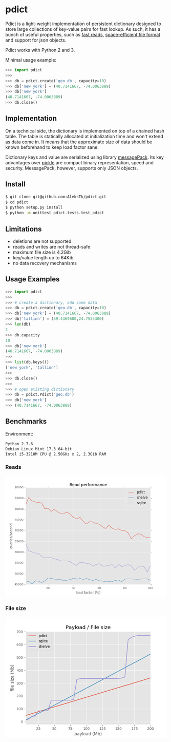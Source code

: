 pdict
=====

Pdict is a light-weight implementation of persistent dictionary designed to store large collections
of key-value pairs for fast lookup.
As such, it has a bunch of useful properties, such as [fast reads](#reads), [space-efficient file format](#file-size) and
support for json objects.

Pdict works with Python 2 and 3.


Minimal usage example:

``` python
>>> import pdict
>>> 
>>> db = pdict.create('geo.db', capacity=10)
>>> db['new york'] = (40.7141667, -74.0063889)
>>> db['new york']
(40.7141667, -74.0063889)
>>> db.close()
```

Implementation
--------------
On a technical side, the dictionary is implemented on top of a chained hash table.
The table is statically allocated at initialization time and won't extend as data come in.
It means that the approximate size of data should be known beforehand to keep load factor sane.

Dictionary keys and value are serialized using library [messagePack](http://msgpack.org/).
Its key advantages over [pickle](https://docs.python.org/3/library/pickle.html)
are compact binary representation, speed and security.
MessagePack, however, supports only JSON objects.

Install
-------

``` bash
$ git clone git@github.com:AleksTk/pdict.git
$ cd pdict
$ python setup.py install
$ python -m unittest pdict.tests.test_pdict
```

Limitations
-----------
* deletions are not supported
* reads and writes are not thread-safe
* maximum file size is 4.2Gib
* key/value length up to 64Kib
* no data recovery mechanisms

Usage Examples
--------------

``` python
>>> import pdict
>>>
>>> # create a dictionary, add some data
>>> db = pdict.create('geo.db', capacity=10)
>>> db['new york'] = (40.7141667, -74.0063889)
>>> db['tallinn'] = (59.4369600,24.7535300)
>>> len(db)
2
>>> db.capacity
10
>>> db['new york']
(40.7141667, -74.0063889)
>>>
>>> list(db.keys())
['new york', 'tallinn']
>>>
>>> db.close()
>>>
>>> # open existing dictionary
>>> db = pdict.Pdict('geo.db')
>>> db['new york']
>>> (40.7141667, -74.0063889)
```


Benchmarks
----------

Environment:
  
    Python 2.7.6
    Debian Linux Mint 17.3 64-bit
    Intel i5-3210M CPU @ 2.50GHz x 2, 2.3Gib RAM

### Reads

![benchmark read](benchmarks/read-speed.png)


### File size

![benchmark read](benchmarks/read-disk.png)
